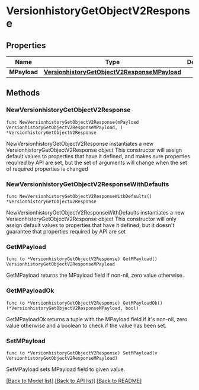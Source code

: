 # VersionhistoryGetObjectV2Response

## Properties

Name | Type | Description | Notes
------------ | ------------- | ------------- | -------------
**MPayload** | [**VersionhistoryGetObjectV2ResponseMPayload**](VersionhistoryGetObjectV2ResponseMPayload.md) |  | 

## Methods

### NewVersionhistoryGetObjectV2Response

`func NewVersionhistoryGetObjectV2Response(mPayload VersionhistoryGetObjectV2ResponseMPayload, ) *VersionhistoryGetObjectV2Response`

NewVersionhistoryGetObjectV2Response instantiates a new VersionhistoryGetObjectV2Response object
This constructor will assign default values to properties that have it defined,
and makes sure properties required by API are set, but the set of arguments
will change when the set of required properties is changed

### NewVersionhistoryGetObjectV2ResponseWithDefaults

`func NewVersionhistoryGetObjectV2ResponseWithDefaults() *VersionhistoryGetObjectV2Response`

NewVersionhistoryGetObjectV2ResponseWithDefaults instantiates a new VersionhistoryGetObjectV2Response object
This constructor will only assign default values to properties that have it defined,
but it doesn't guarantee that properties required by API are set

### GetMPayload

`func (o *VersionhistoryGetObjectV2Response) GetMPayload() VersionhistoryGetObjectV2ResponseMPayload`

GetMPayload returns the MPayload field if non-nil, zero value otherwise.

### GetMPayloadOk

`func (o *VersionhistoryGetObjectV2Response) GetMPayloadOk() (*VersionhistoryGetObjectV2ResponseMPayload, bool)`

GetMPayloadOk returns a tuple with the MPayload field if it's non-nil, zero value otherwise
and a boolean to check if the value has been set.

### SetMPayload

`func (o *VersionhistoryGetObjectV2Response) SetMPayload(v VersionhistoryGetObjectV2ResponseMPayload)`

SetMPayload sets MPayload field to given value.



[[Back to Model list]](../README.md#documentation-for-models) [[Back to API list]](../README.md#documentation-for-api-endpoints) [[Back to README]](../README.md)


